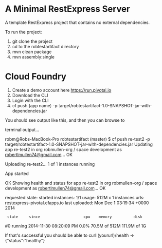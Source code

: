A Minimal RestExpress Server
============================
A template RestExpress project that contains no external dependencies.

To run the project:
1. git clone the project
2. cd to the robtestartifact directory
2. mvn clean package
3. mvn assembly:single


Cloud Foundry
==================
1. Create a demo account here https://run.pivotal.io
2. Download the CLI 
3. Login with the CLI 
4. cf push (app name) -p target/robtestartifact-1.0-SNAPSHOT-jar-with-dependencies.jar

You should see output like this, and then you can browse to 

terminal output...

robm@Robs-MacBook-Pro robtestartifact (master) $ cf push re-test2 -p target/robtestartifact-1.0-SNAPSHOT-jar-with-dependencies.jar 
Updating app re-test2 in org robmullen-org / space development as robertlmullen74@gmail.com...
OK

Uploading re-test2...
1 of 1 instances running

App started


OK
Showing health and status for app re-test2 in org robmullen-org / space development as robertlmullen74@gmail.com...
OK

requested state: started
instances: 1/1
usage: 512M x 1 instances
urls: restexpress-pivotal.cfapps.io
last uploaded: Mon Dec 1 03:19:34 +0000 2014

     state     since                    cpu    memory          disk   
#0   running   2014-11-30 08:20:09 PM   0.0%   70.5M of 512M   111.9M of 1G  


If that's successful you should be able to curl (yoururl)/health -> {"status":"healthy"}

